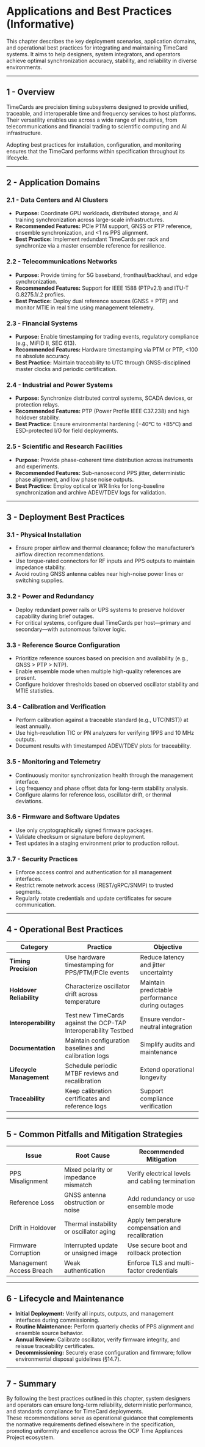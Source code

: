 # Applications and Best Practices (Informative)

This chapter describes the key deployment scenarios, application domains, and operational best practices for integrating and maintaining TimeCard systems. It aims to help designers, system integrators, and operators achieve optimal synchronization accuracy, stability, and reliability in diverse environments.

---

## 1 - Overview

TimeCards are precision timing subsystems designed to provide unified, traceable, and interoperable time and frequency services to host platforms. Their versatility enables use across a wide range of industries, from telecommunications and financial trading to scientific computing and AI infrastructure.  

Adopting best practices for installation, configuration, and monitoring ensures that the TimeCard performs within specification throughout its lifecycle.

---

## 2 - Application Domains

### 2.1 - Data Centers and AI Clusters
- **Purpose:** Coordinate GPU workloads, distributed storage, and AI training synchronization across large-scale infrastructures.  
- **Recommended Features:** PCIe PTM support, GNSS or PTP reference, ensemble synchronization, and <1 ns PPS alignment.  
- **Best Practice:** Implement redundant TimeCards per rack and synchronize via a master ensemble reference for resilience.

### 2.2 - Telecommunications Networks
- **Purpose:** Provide timing for 5G baseband, fronthaul/backhaul, and edge synchronization.  
- **Recommended Features:** Support for IEEE 1588 (PTPv2.1) and ITU-T G.8275.1/.2 profiles.  
- **Best Practice:** Deploy dual reference sources (GNSS + PTP) and monitor MTIE in real time using management telemetry.

### 2.3 - Financial Systems
- **Purpose:** Enable timestamping for trading events, regulatory compliance (e.g., MiFID II, SEC 613).  
- **Recommended Features:** Hardware timestamping via PTM or PTP, <100 ns absolute accuracy.  
- **Best Practice:** Maintain traceability to UTC through GNSS-disciplined master clocks and periodic certification.

### 2.4 - Industrial and Power Systems
- **Purpose:** Synchronize distributed control systems, SCADA devices, or protection relays.  
- **Recommended Features:** PTP (Power Profile IEEE C37.238) and high holdover stability.  
- **Best Practice:** Ensure environmental hardening (−40°C to +85°C) and ESD-protected I/O for field deployments.

### 2.5 - Scientific and Research Facilities
- **Purpose:** Provide phase-coherent time distribution across instruments and experiments.  
- **Recommended Features:** Sub-nanosecond PPS jitter, deterministic phase alignment, and low phase noise outputs.  
- **Best Practice:** Employ optical or WR links for long-baseline synchronization and archive ADEV/TDEV logs for validation.

---

## 3 - Deployment Best Practices

### 3.1 - Physical Installation
- Ensure proper airflow and thermal clearance; follow the manufacturer’s airflow direction recommendations.  
- Use torque-rated connectors for RF inputs and PPS outputs to maintain impedance stability.  
- Avoid routing GNSS antenna cables near high-noise power lines or switching supplies.

### 3.2 - Power and Redundancy
- Deploy redundant power rails or UPS systems to preserve holdover capability during brief outages.  
- For critical systems, configure dual TimeCards per host—primary and secondary—with autonomous failover logic.

### 3.3 - Reference Source Configuration
- Prioritize reference sources based on precision and availability (e.g., GNSS > PTP > NTP).  
- Enable ensemble mode when multiple high-quality references are present.  
- Configure holdover thresholds based on observed oscillator stability and MTIE statistics.

### 3.4 - Calibration and Verification
- Perform calibration against a traceable standard (e.g., UTC(NIST)) at least annually.  
- Use high-resolution TIC or PN analyzers for verifying 1PPS and 10 MHz outputs.  
- Document results with timestamped ADEV/TDEV plots for traceability.

### 3.5 - Monitoring and Telemetry
- Continuously monitor synchronization health through the management interface.  
- Log frequency and phase offset data for long-term stability analysis.  
- Configure alarms for reference loss, oscillator drift, or thermal deviations.

### 3.6 - Firmware and Software Updates
- Use only cryptographically signed firmware packages.  
- Validate checksum or signature before deployment.  
- Test updates in a staging environment prior to production rollout.

### 3.7 - Security Practices
- Enforce access control and authentication for all management interfaces.  
- Restrict remote network access (REST/gRPC/SNMP) to trusted segments.  
- Regularly rotate credentials and update certificates for secure communication.

---

## 4 - Operational Best Practices

| Category | Practice | Objective |
|-----------|-----------|-----------|
| **Timing Precision** | Use hardware timestamping for PPS/PTM/PCIe events | Reduce latency and jitter uncertainty |
| **Holdover Reliability** | Characterize oscillator drift across temperature | Maintain predictable performance during outages |
| **Interoperability** | Test new TimeCards against the OCP-TAP Interoperability Testbed | Ensure vendor-neutral integration |
| **Documentation** | Maintain configuration baselines and calibration logs | Simplify audits and maintenance |
| **Lifecycle Management** | Schedule periodic MTBF reviews and recalibration | Extend operational longevity |
| **Traceability** | Keep calibration certificates and reference logs | Support compliance verification |

---

## 5 - Common Pitfalls and Mitigation Strategies

| Issue | Root Cause | Recommended Mitigation |
|--------|-------------|------------------------|
| PPS Misalignment | Mixed polarity or impedance mismatch | Verify electrical levels and cabling termination |
| Reference Loss | GNSS antenna obstruction or noise | Add redundancy or use ensemble mode |
| Drift in Holdover | Thermal instability or oscillator aging | Apply temperature compensation and recalibration |
| Firmware Corruption | Interrupted update or unsigned image | Use secure boot and rollback protection |
| Management Access Breach | Weak authentication | Enforce TLS and multi-factor credentials |

---

## 6 - Lifecycle and Maintenance

- **Initial Deployment:** Verify all inputs, outputs, and management interfaces during commissioning.  
- **Routine Maintenance:** Perform quarterly checks of PPS alignment and ensemble source behavior.  
- **Annual Review:** Calibrate oscillator, verify firmware integrity, and reissue traceability certificates.  
- **Decommissioning:** Securely erase configuration and firmware; follow environmental disposal guidelines (§14.7).

---

## 7 - Summary

By following the best practices outlined in this chapter, system designers and operators can ensure long-term reliability, deterministic performance, and standards compliance for TimeCard deployments.  
These recommendations serve as operational guidance that complements the normative requirements defined elsewhere in the specification, promoting uniformity and excellence across the OCP Time Appliances Project ecosystem.
